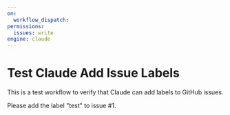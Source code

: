 ```yaml
---
on:
  workflow_dispatch:
permissions:
  issues: write
engine: claude
---
```


# Test Claude Add Issue Labels

This is a test workflow to verify that Claude can add labels to GitHub issues.

Please add the label "test" to issue #1.